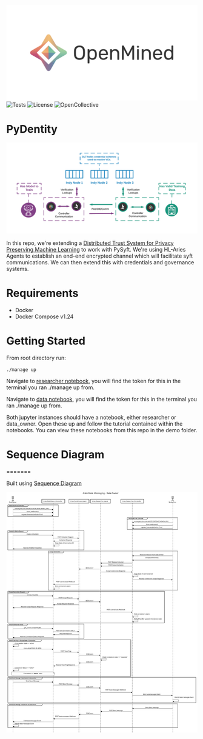 ![om-logo](https://github.com/OpenMined/design-assets/blob/master/logos/OM/horizontal-primary-trans.png)
![Tests](https://github.com/OpenMined/PyVertical/workflows/Tests/badge.svg?branch=master)
![License](https://img.shields.io/github/license/OpenMined/PyVertical)
![OpenCollective](https://img.shields.io/opencollective/all/openmined)


# PyDentity

![Endgame](./images/endgame.png)

In this repo, we're extending a [Distributed Trust System for Privacy Preserving Machine Learning](https://arxiv.org/abs/2006.02456) to work with PySyft. We're using HL-Aries Agents to establish an end-end encrypted channel which will facilitate syft communications. We can then extend this with credentials and governance systems.

# Requirements

* Docker
* Docker Compose v1.24

# Getting Started

From root directory run:
```
./manage up
```

Navigate to [researcher notebook](http://localhost:8889), you will find the token for this in the terminal you ran ./manage up from.

Navigate to [data notebook](http://localhost:8888), you will find the token for this in the terminal you ran ./manage up from.

Both jupyter instances should have a notebook, either researcher or data_owner. Open these up and follow the tutorial contained within the notebooks. You can view these notebooks from this repo in the demo folder.

# Sequence Diagram
=======

Built using [Sequence Diagram](https://sequencediagram.org)

![Sequence Diagram](./sequence_diagrams/controller_basic_messaging.svg)
